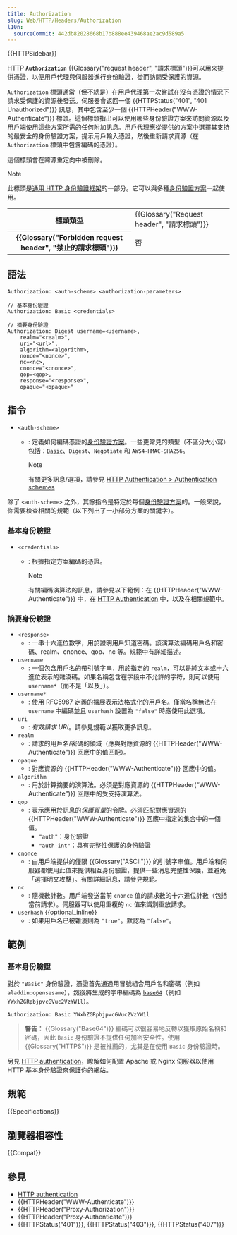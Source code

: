```yaml
---
title: Authorization
slug: Web/HTTP/Headers/Authorization
l10n:
  sourceCommit: 442db82028668b17b888ee439468ae2ac9d589a5
---
```


{{HTTPSidebar}}

HTTP **`Authorization`** {{Glossary("request header", "請求標頭")}}可以用來提供憑證，以便用戶代理與伺服器進行身份驗證，從而訪問受保護的資源。

`Authorization` 標頭通常（但不總是）在用戶代理第一次嘗試在沒有憑證的情況下請求受保護的資源後發送。伺服器會返回一個 {{HTTPStatus("401", "401 Unauthorized")}} 訊息，其中包含至少一個 {{HTTPHeader("WWW-Authenticate")}} 標頭。這個標頭指出可以使用哪些身份驗證方案來訪問資源以及用戶端使用這些方案所需的任何附加訊息。用戶代理應從提供的方案中選擇其支持的最安全的身份驗證方案，提示用戶輸入憑證，然後重新請求資源（在 `Authorization` 標頭中包含編碼的憑證）。

這個標頭會在跨源重定向中被刪除。

> [!NOTE]
> 此標頭是[通用 HTTP 身份驗證框架](/zh-TW/docs/Web/HTTP/Authentication#通用_HTTP_身份驗證框架)的一部分。它可以與多種[身份驗證方案](/zh-TW/docs/Web/HTTP/Authentication#身份驗證方案)一起使用。

<table class="properties">
  <tbody>
    <tr>
      <th scope="row">標頭類型</th>
      <td>{{Glossary("Request header", "請求標頭")}}</td>
    </tr>
    <tr>
      <th scope="row">{{Glossary("Forbidden request header", "禁止的請求標頭")}}</th>
      <td>否</td>
    </tr>
  </tbody>
</table>

## 語法

```http
Authorization: <auth-scheme> <authorization-parameters>

// 基本身份驗證
Authorization: Basic <credentials>

// 摘要身份驗證
Authorization: Digest username=<username>,
    realm="<realm>",
    uri="<url>",
    algorithm=<algorithm>,
    nonce="<nonce>",
    nc=<nc>,
    cnonce="<cnonce>",
    qop=<qop>,
    response="<response>",
    opaque="<opaque>"
```

## 指令

- `<auth-scheme>`

  - : 定義如何編碼憑證的[身份驗證方案](/zh-TW/docs/Web/HTTP/Authentication#身份驗證方案)。一些更常見的類型（不區分大小寫）包括：[`Basic`](/zh-TW/docs/Web/HTTP/Authentication#基本身份驗證方案)、`Digest`、`Negotiate` 和 `AWS4-HMAC-SHA256`。

    > [!NOTE]
    > 有關更多訊息/選項，請參見 [HTTP Authentication > Authentication schemes](/zh-TW/docs/Web/HTTP/Authentication#身份驗證方案)

除了 `<auth-scheme>` 之外，其餘指令是特定於每個[身份驗證方案](/zh-TW/docs/Web/HTTP/Authentication#身份驗證方案)的。一般來說，你需要檢查相關的規範（以下列出了一小部分方案的關鍵字）。

### 基本身份驗證

- `<credentials>`

  - : 根據指定方案編碼的憑證。

    > [!NOTE]
    > 有關編碼演算法的訊息，請參見以下範例：在 {{HTTPHeader("WWW-Authenticate")}} 中，在 [HTTP Authentication](/zh-TW/docs/Web/HTTP/Authentication) 中，以及在相關規範中。

### 摘要身份驗證

- `<response>`
  - : 一串十六進位數字，用於證明用戶知道密碼。該演算法編碼用戶名和密碼、realm、cnonce、qop、nc 等。規範中有詳細描述。
- `username`
  - : 一個包含用戶名的帶引號字串，用於指定的 `realm`，可以是純文本或十六進位表示的雜湊碼。如果名稱包含在字段中不允許的字符，則可以使用 `username*`（而不是「以及」）。
- `username*`
  - : 使用 RFC5987 定義的擴展表示法格式化的用戶名。僅當名稱無法在 `username` 中編碼並且 `userhash` 設置為 `"false"` 時應使用此選項。
- `uri`
  - : _有效請求 URI_。請參見規範以獲取更多訊息。
- `realm`
  - : 請求的用戶名/密碼的領域（應與對應資源的 {{HTTPHeader("WWW-Authenticate")}} 回應中的值匹配）。
- `opaque`
  - : 對應資源的 {{HTTPHeader("WWW-Authenticate")}} 回應中的值。
- `algorithm`
  - : 用於計算摘要的演算法。必須是對應資源的 {{HTTPHeader("WWW-Authenticate")}} 回應中的受支持演算法。
- `qop`
  - : 表示應用於訊息的*保護質量*的令牌。必須匹配對應資源的 {{HTTPHeader("WWW-Authenticate")}} 回應中指定的集合中的一個值。
    - `"auth"`：身份驗證
    - `"auth-int"`：具有完整性保護的身份驗證
- `cnonce`
  - : 由用戶端提供的僅限 {{Glossary("ASCII")}} 的引號字串值。用戶端和伺服器都使用此值來提供相互身份驗證，提供一些消息完整性保護，並避免「選擇明文攻擊」。有關詳細訊息，請參見規範。
- `nc`
  - : 隨機數計數。用戶端發送當前 `cnonce` 值的請求數的十六進位計數（包括當前請求）。伺服器可以使用重複的 `nc` 值來識別重放請求。
- `userhash` {{optional_inline}}
  - : 如果用戶名已被雜湊則為 `"true"`。默認為 `"false"`。

## 範例

### 基本身份驗證

對於 `"Basic"` 身份驗證，憑證首先通過用冒號組合用戶名和密碼（例如 `aladdin:opensesame`），然後將生成的字串編碼為 [`base64`](/zh-TW/docs/Glossary/Base64)（例如 `YWxhZGRpbjpvcGVuc2VzYW1l`）。

```http
Authorization: Basic YWxhZGRpbjpvcGVuc2VzYW1l
```

> **警告：** {{Glossary("Base64")}} 編碼可以很容易地反轉以獲取原始名稱和密碼，因此 `Basic` 身份驗證不提供任何加密安全性。使用 {{Glossary("HTTPS")}} 是被推薦的，尤其是在使用 `Basic` 身份驗證時。

另見 [HTTP authentication](/zh-TW/docs/Web/HTTP/Authentication)，瞭解如何配置 Apache 或 Nginx 伺服器以使用 HTTP 基本身份驗證來保護你的網站。

## 規範

{{Specifications}}

## 瀏覽器相容性

{{Compat}}

## 參見

- [HTTP authentication](/zh-TW/docs/Web/HTTP/Authentication)
- {{HTTPHeader("WWW-Authenticate")}}
- {{HTTPHeader("Proxy-Authorization")}}
- {{HTTPHeader("Proxy-Authenticate")}}
- {{HTTPStatus("401")}}, {{HTTPStatus("403")}}, {{HTTPStatus("407")}}
